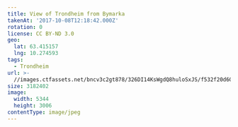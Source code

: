 ```yaml
---
title: View of Trondheim from Bymarka
takenAt: '2017-10-08T12:18:42.000Z'
rotation: 0
license: CC BY-ND 3.0
geo:
  lat: 63.415157
  lng: 10.274593
tags:
  - Trondheim
url: >-
  //images.ctfassets.net/bncv3c2gt878/326DI14KsWgdQ8huloSxJS/f532f20d609622cf7b92b574eb518796/view-of-trondheim-from-bymarka_36866875364_o
size: 3182402
image:
  width: 5344
  height: 3006
contentType: image/jpeg
---
```


